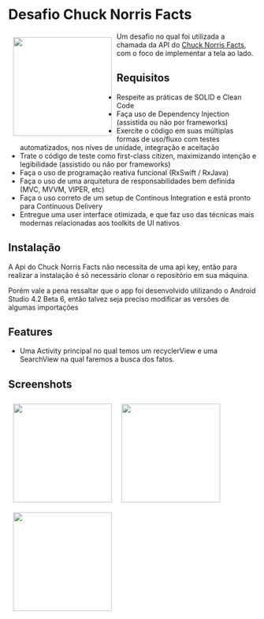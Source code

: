 # Desafio Chuck Norris Facts

<img src="https://i.imgur.com/uqLyN0P.png" align="left"
width="200" hspace="10" vspace="10">

Um desafio no qual foi utilizada a chamada da API do <a href="https://api.chucknorris.io/">Chuck Norris Facts</a>, com o foco de implementar a tela ao lado.

## Requisitos
- Respeite as práticas de SOLID e Clean Code
-  Faça uso de Dependency Injection (assistida ou não por
frameworks)
- Exercite o código em suas múltiplas formas de uso/fluxo com
testes automatizados, nos níves de unidade, integração e
aceitação
- Trate o código de teste como first-class citizen, maximizando
intenção e legibilidade (assistido ou não por frameworks)
- Faça o uso de programação reativa funcional (RxSwift / RxJava)
- Faça o uso de uma arquitetura de responsabilidades bem
definida (MVC, MVVM, VIPER, etc)
- Faça o uso correto de um setup de Continous Integration e está
pronto para Continuous Delivery
- Entregue uma user interface otimizada, e que faz uso das
técnicas mais modernas relacionadas aos toolkits de UI nativos


## Instalação

A Api do Chuck Norris Facts não necessita de uma api key, então para realizar a instalação
é só necessário clonar o repositório em sua máquina.

Porém vale a pena ressaltar que o app foi desenvolvido utilizando o Android Studio 4.2 Beta 6, então talvez seja preciso modificar as versões de algumas importações

## Features

- Uma Activity principal no qual temos um recyclerView e uma SearchView na qual faremos a busca dos fatos.

## Screenshots

<img src="https://i.imgur.com/qfJZzzi.jpg" align="left"
width="200" hspace="10" vspace="10">

<img src="https://i.imgur.com/Gj34FfJ.jpg" align="left"
width="200" hspace="10" vspace="10">

<img src="https://i.imgur.com/vLCa9F3.jpg" align="left"
width="200" hspace="10" vspace="10">



